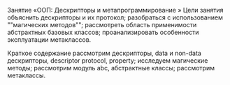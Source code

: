 Занятие «ООП: Дескрипторы и метапрограммирование »
Цели занятия
объяснить дескрипторы и их протокол;
разобраться с использованием ""магических методов"";
рассмотреть область применимости абстрактных базовых классов;
проанализировать особенности эксплуатации метаклассов.


Краткое содержание
рассмотрим дескрипторы, data и non-data дескрипторы, descriptor protocol, property;
исследуем магические методы;
рассмотрим модуль abc, абстрактные классы;
рассмотрим метаклассы.